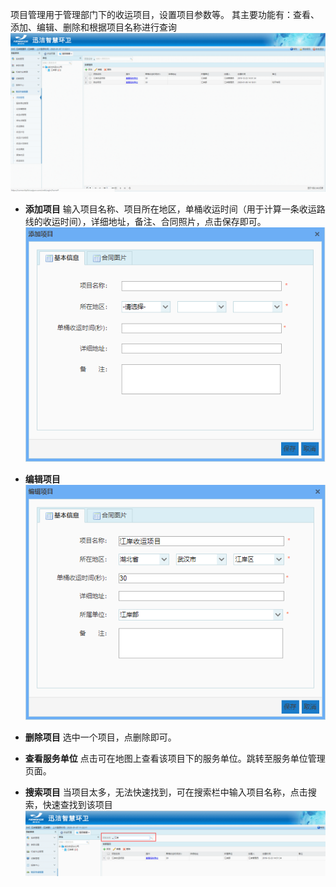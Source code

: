 项目管理用于管理部门下的收运项目，设置项目参数等。
其主要功能有：查看、添加、编辑、删除和根据项目名称进行查询
![](images/screenshot_1578380159194.png)
* **添加项目**
输入项目名称、项目所在地区，单桶收运时间（用于计算一条收运路线的收运时间），详细地址，备注、合同照片，点击保存即可。
![](images/screenshot_1578380176935.png)

* **编辑项目**
![](images/screenshot_1578380194134.png)

* **删除项目**
选中一个项目，点删除即可。

* **查看服务单位**
点击可在地图上查看该项目下的服务单位。跳转至服务单位管理页面。

* **搜索项目**
当项目太多，无法快速找到，可在搜索栏中输入项目名称，点击搜索，快速查找到该项目
![](images/screenshot_1578380244450.png)